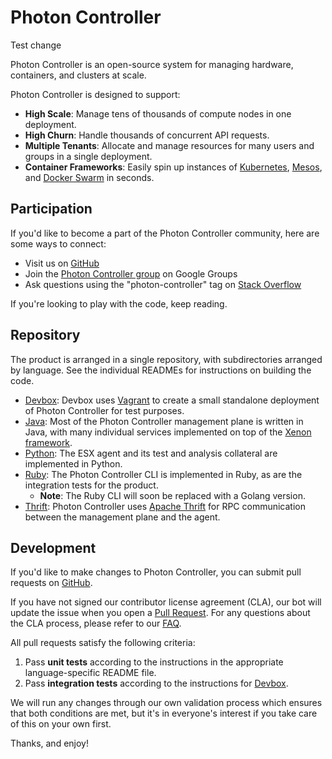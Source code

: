 # Photon Controller

Test change

Photon Controller is an open-source system for managing hardware, containers, and clusters at scale.

Photon Controller is designed to support:
* **High Scale**: Manage tens of thousands of compute nodes in one deployment.
* **High Churn**: Handle thousands of concurrent API requests.
* **Multiple Tenants**: Allocate and manage resources for many users and groups in a single deployment.
* **Container Frameworks**: Easily spin up instances of [Kubernetes](http://kubernetes.io), [Mesos](http://mesos.apache.org), and [Docker Swarm](http://docs.docker.com/swarm/) in seconds.

## Participation

If you'd like to become a part of the Photon Controller community, here are some ways to connect:

* Visit us on [GitHub](http://vmware.github.io/photon-controller)
* Join the [Photon Controller group](http://groups.google.com/group/photon-controller) on Google Groups
* Ask questions using the "photon-controller" tag on [Stack Overflow](http://stackoverflow.com/)

If you're looking to play with the code, keep reading.

## Repository

The product is arranged in a single repository, with subdirectories arranged by language. See the individual READMEs for instructions on building the code.

* [Devbox](devbox-photon/README.md): Devbox uses [Vagrant](http://vagrantup.com) to create a small standalone deployment of Photon Controller for test purposes.
* [Java](java/README.md): Most of the Photon Controller management plane is written in Java, with many individual services implemented on top of the [Xenon framework](http://vmware.github.io/xenon).
* [Python](python/README.md): The ESX agent and its test and analysis collateral are implemented in Python.
* [Ruby](ruby/README.md): The Photon Controller CLI is implemented in Ruby, as are the integration tests for the product.
  * **Note**: The Ruby CLI will soon be replaced with a Golang version.
* [Thrift](thrift/README.md): Photon Controller uses [Apache Thrift](http://thrift.apache.org) for RPC communication between the management plane and the agent.

## Development

If you'd like to make changes to Photon Controller, you can submit pull requests on [GitHub](http://github.com/vmware/photon-controller).

If you have not signed our contributor license agreement (CLA), our bot will update the issue when you open a [Pull Request](https://help.github.com/articles/creating-a-pull-request). For any questions about the CLA process, please refer to our [FAQ](https://cla.vmware.com/faq).

All pull requests satisfy the following criteria:

1. Pass **unit tests** according to the instructions in the appropriate language-specific README file.
2. Pass **integration tests** according to the instructions for [Devbox](devbox-photon/README.md).

We will run any changes through our own validation process which ensures that both conditions are met, but it's in everyone's interest if you take care of this on your own first.

Thanks, and enjoy!
